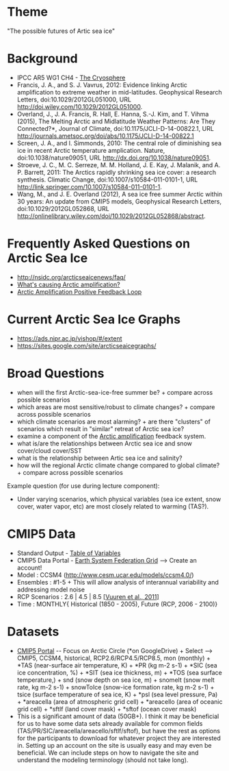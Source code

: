 Theme
======
"The possible futures of Artic sea ice"

Background
=======
+ IPCC AR5 WG1 CH4 - [The Cryosphere](http://www.ipcc.ch/pdf/assessment-report/ar5/wg1/WG1AR5_Chapter04_FINAL.pdf)
+ Francis, J. A., and S. J. Vavrus, 2012: Evidence linking Arctic amplification to extreme
weather in mid-latitudes. Geophysical Research Letters, doi:10.1029/2012GL051000, URL http://doi.wiley.com/10.1029/2012GL051000.
+ Overland, J., J. A. Francis, R. Hall, E. Hanna, S.-J. Kim, and T. Vihma (2015), The Melting Arctic and Midlatitude Weather Patterns: Are They Connected?*, Journal of Climate, doi:10.1175/JCLI-D-14-00822.1, URL http://journals.ametsoc.org/doi/abs/10.1175/JCLI-D-14-00822.1
+ Screen, J. A., and I. Simmonds, 2010: The central role of diminishing sea ice in recent Arctic
temperature amplication. Nature, doi:10.1038/nature09051, URL
http://dx.doi.org/10.1038/nature09051.
+ Stroeve, J. C., M. C. Serreze, M. M. Holland, J. E. Kay, J. Malanik, and A. P. Barrett,
2011: The Arctics rapidly shrinking sea ice cover: a research synthesis. Climatic Change, doi:10.1007/s10584-011-0101-1, URL http://link.springer.com/10.1007/s10584-011-0101-1.
+ Wang, M., and J. E. Overland (2012), A sea ice free summer Arctic within 30 years: An update from CMIP5 models, Geophysical Research Letters, doi:10.1029/2012GL052868, URL http://onlinelibrary.wiley.com/doi/10.1029/2012GL052868/abstract.

Frequently Asked Questions on Arctic Sea Ice
=======
+ http://nsidc.org/arcticseaicenews/faq/
+ [What's causing Arctic amplification?](https://www.skepticalscience.com/Melting-ice-isnt-warming-Arctic.htm)
+ [Arctic Amplification Positive Feedback Loop](http://www.grida.no/graphicslib/detail/climate-feedbacks-the-connectivity-of-the-positive-icesnow-albedo-feedback-terrestrial-snow-and-vegetation-feedbacks-and-the-negative-cloudradiat_5eb0)

Current Arctic Sea Ice Graphs
=======
+ https://ads.nipr.ac.jp/vishop/#/extent
+ https://sites.google.com/site/arcticseaicegraphs/

Broad Questions
=======
+ when will the first Arctic-sea-ice-free summer be?
      + compare across possible scenarios
+ which areas are most sensitive/robust to climate changes?
      + compare across possible scenarios
+ which climate scenarios are most alarming?
      + are there "clusters" of scenarios which result in "similar" retreat of Arctic sea ice?
+ examine a component of the [Arctic amplification](https://en.wikipedia.org/wiki/Polar_amplification) feedback system.
+ what is/are the relationships between Arctic sea ice and snow cover/cloud cover/SST
+ what is the relationship between Artic sea ice and salinity?
+ how will the regional Arctic climate change compared to global climate?
      + compare across possible scenarios

Example question (for use during lecture component):
+ Under varying scenarios, which physical variables (sea ice extent, snow cover, water vapor, etc) are most closely related to warming (TAS?).
   
CMIP5 Data
=======
+ Standard Output - [Table of Variables](http://cmip-pcmdi.llnl.gov/cmip5/docs/standard_output.pdf) 
+ CMIP5 Data Portal - [Earth System Federation Grid](https://pcmdi.llnl.gov/projects/esgf-llnl/) --> Create an account!
+ Model : CCSM4 (http://www.cesm.ucar.edu/models/ccsm4.0/)
+ Ensembles : #1-5
      + This will allow analysis of interannual variability and addressing model noise
+ RCP Scenarios : 2.6 | 4.5 | 8.5 [[Vuuren et al., 2011]](http://link.springer.com/article/10.1007/s10584-011-0148-z%20/fulltext.html)
+ Time : MONTHLY{ Historical (1850 - 2005), Future (RCP, 2006 - 2100)}

Datasets
=======
+ [CMIP5 Portal](https://pcmdi.llnl.gov/search/cmip5/) -- Focus on Arctic Circle (*on GoogleDrive)
      + Select --> CMIP5, CCSM4, historical, RCP2.6/RCP4.5/RCP8.5, mon (monthly)
            + *TAS (near-surface air temperature, K)
            + *PR (kg m-2 s-1)
            + *SIC (sea ice concentration, %)
            + *SIT (sea ice thickness, m)
            + *TOS (sea surface temperature,)
            + snd (snow depth on sea ice, m)
            + snomelt (snow melt rate, kg m-2 s-1)
            + snowToIce (snow-ice formation rate, kg m-2 s-1)
            + tsice (surface temperature of sea ice, K)
            + *psl (sea level pressure, Pa)
            + *areacella (area of atmospheric grid cell) 
            + *areacello (area of oceanic grid cell)
            + *sftlf (land cover mask)
            + *sftof (ocean cover mask)
+ This is a significant amount of data (50GB+). I think it may be beneficial for us to have some data sets already available for common fields (TAS/PR/SIC/areacella/areacello/sftlf/sftof), but have the rest as options for the participants to download for whatever project they are interested in. Setting up an account on the site is usually easy and may even be beneficial. We can include steps on how to navigate the site and understand the modeling terminology (should not take long).
